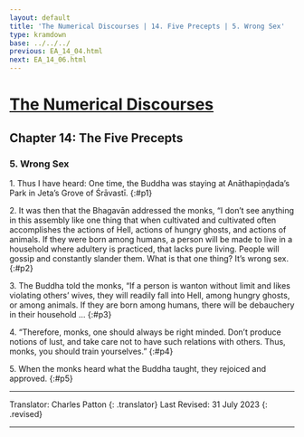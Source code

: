 ```yaml
---
layout: default
title: 'The Numerical Discourses | 14. Five Precepts | 5. Wrong Sex'
type: kramdown
base: ../../../
previous: EA_14_04.html
next: EA_14_06.html
---
```


# [The Numerical Discourses](../index.html)
## Chapter 14: The Five Precepts
### 5. Wrong Sex

1\. Thus I have heard: One time, the Buddha was staying at Anāthapiṇḍada’s Park in Jeta’s Grove of Śrāvastī.
{:#p1}

2\. It was then that the Bhagavān addressed the monks, “I don’t see anything in this assembly like one thing that when cultivated and cultivated often accomplishes the actions of Hell, actions of hungry ghosts, and actions of animals. If they were born among humans, a person will be made to live in a household where adultery is practiced, that lacks pure living. People will gossip and constantly slander them. What is that one thing? It’s wrong sex.
{:#p2}

3\. The Buddha told the monks, “If a person is wanton without limit and likes violating others’ wives, they will readily fall into Hell, among hungry ghosts, or among animals. If they are born among humans, there will be debauchery in their household …
{:#p3}

4\. “Therefore, monks, one should always be right minded. Don’t produce notions of lust, and take care not to have such relations with others. Thus, monks, you should train yourselves.”
{:#p4}

5\. When the monks heard what the Buddha taught, they rejoiced and approved.
{:#p5}

---

Translator: Charles Patton
{: .translator}
Last Revised: 31 July 2023
{: .revised}

---